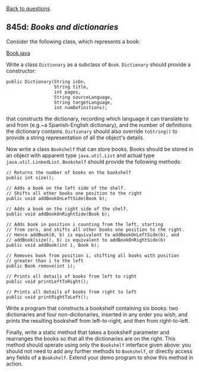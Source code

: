 [Back to questions](../README.md)

## 845d: *Books and dictionaries*

Consider the following class, which represents a book:

[Book.java](../solutions/code/tutorialquestions/question845d/Book.java)

Write a class `Dictionary` as a subclass of `Book`. `Dictionary`
should provide a constructor:

```
public Dictionary(String isbn,
                  String title,
                  int pages,
                  String sourceLanguage,
                  String targetLanguage,
                  int numDefinitions);
```

that constructs the dictionary, recording which language it can translate to and from
(e.g.~a Spanish-English dictionary), and the number of definitions the dictionary
contains.  `Dictionary` should also override `toString()` to
provide a string representation of all the object's details.

Now write a class `Bookshelf` that can store books.  Books should
be stored in an object with apparent type `java.util.List` and
actual type `java.util.LinkedList`.  `Bookshelf` should
provide the following methods:

```
// Returns the number of books on the bookshelf
public int size();

// Adds a book on the left side of the shelf.
// Shifts all other books one position to the right
public void addBookOnLeftSide(Book b);

// Adds a book on the right side of the shelf.
public void addBookOnRightSide(Book b);

// Adds book in position i counting from the left, starting
// from zero, and shifts all other books one position to the right.
// Hence addBook(0, b) is equivalent to addBookOnLeftSide(b), and
// addBook(size(), b) is equivalent to addBookOnRightSide(b)
public void addBook(int i, Book b);

// Removes book from position i, shifting all books with position
// greater than i to the left
public Book remove(int i);

// Prints all details of books from left to right
public void printLeftToRight();

// Prints all details of books from right to left
public void printRightToLeft();
```

Write a program that constructs a bookshelf containing six books: two dictionaries
and four non-dictionaries, inserted in any order you wish, and prints the resulting
bookshelf from left-to-right, and then from right-to-left.

Finally, write a static method that takes a bookshelf parameter and rearranges the books
so that all the dictionaries are on the right.  This method should operate using
only the `Bookshelf` interface given above: you should not need to add any
further methods to `Bookshelf`, or directly access any fields of a `Bookshelf`.
Extend your demo program to show this
method in action.
